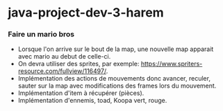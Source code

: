 # java-project-dev-3-harem

### Faire un mario bros

- Lorsque l'on arrive sur le bout de la map, une nouvelle map apparait avec mario au debut de celle-ci.
- On devra utiliser des sprites, par exemple: https://www.spriters-resource.com/fullview/116497/.
- Implémentation des actions de mouvements donc avancer, reculer, sauter sur la map avec modifications des frames lors du mouvement.
- Implémentation d'item à récupérer (pièces).
- Implémentation d'ennemis, toad, Koopa vert, rouge.


